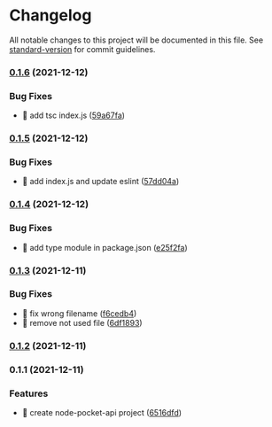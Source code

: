 # Changelog

All notable changes to this project will be documented in this file. See [standard-version](https://github.com/conventional-changelog/standard-version) for commit guidelines.

### [0.1.6](https://github.com/yeukfei02/node-pocket-api/compare/v0.1.5...v0.1.6) (2021-12-12)


### Bug Fixes

* 🐛 add tsc index.js ([59a67fa](https://github.com/yeukfei02/node-pocket-api/commit/59a67fab13a4a1f09b9b1974384bd7889c78a46c))

### [0.1.5](https://github.com/yeukfei02/node-pocket-api/compare/v0.1.4...v0.1.5) (2021-12-12)


### Bug Fixes

* 🐛 add index.js and update eslint ([57dd04a](https://github.com/yeukfei02/node-pocket-api/commit/57dd04a0bcdccbc645bea16adc88bc3cbd588ce1))

### [0.1.4](https://github.com/yeukfei02/node-pocket-api/compare/v0.1.3...v0.1.4) (2021-12-12)


### Bug Fixes

* 🐛 add type module in package.json ([e25f2fa](https://github.com/yeukfei02/node-pocket-api/commit/e25f2fa10a4640591f3f6d2d2cbf8140ac6dcdc6))

### [0.1.3](https://github.com/yeukfei02/node-pocket-api/compare/v0.1.2...v0.1.3) (2021-12-11)


### Bug Fixes

* 🐛 fix wrong filename ([f6cedb4](https://github.com/yeukfei02/node-pocket-api/commit/f6cedb4db2e062125fbb15ff9f12c64b53ff7052))
* 🐛 remove not used file ([6df1893](https://github.com/yeukfei02/node-pocket-api/commit/6df1893c141b59b5500d4a9634929367a8b865e2))

### [0.1.2](https://github.com/yeukfei02/node-pocket-api/compare/v0.1.1...v0.1.2) (2021-12-11)

### 0.1.1 (2021-12-11)


### Features

* 🎸 create node-pocket-api project ([6516dfd](https://github.com/yeukfei02/node-pocket-api/commit/6516dfd7baee875fac12372cda1c7a58861d4f00))
